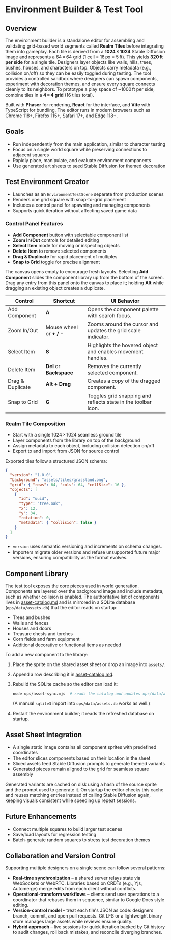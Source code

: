 # Environment Builder & Test Tool

## Overview
The environment builder is a standalone editor for assembling and validating
grid-based world segments called **Realm Tiles** before integrating them into
gameplay. Each tile is derived from a **1024 × 1024** Stable Diffusion image and
represents a 64 × 64 grid (1 cell = 16 px = 5 ft). This yields **320 ft per side**
for a single tile. Designers layer objects like walls, hills, trees, bushes,
houses, and characters on top. Objects carry metadata (e.g., collision on/off)
so they can be easily toggled during testing. The tool provides a controlled
sandbox where designers can spawn components, experiment with decoration themes,
and ensure every square connects cleanly to its neighbors. To prototype a play
space of ~1000 ft per side, combine tiles in a **4 × 4 grid** (16 tiles total).

Built with **Phaser** for rendering, **React** for the interface, and **Vite** with TypeScript for bundling. The editor runs in modern browsers such as Chrome 118+, Firefox 115+, Safari 17+, and Edge 118+.

## Goals
- Run independently from the main application, similar to character testing
- Focus on a single world square while preserving connections to adjacent
  squares
- Rapidly place, manipulate, and evaluate environment components
- Use generated art sheets to seed Stable Diffusion for themed decoration

## Test Environment Creator
- Launches as an `EnvironmentTestScene` separate from production scenes
- Renders one grid square with snap-to-grid placement
- Includes a control panel for spawning and managing components
- Supports quick iteration without affecting saved game data

### Control Panel Features
- **Add Component** button with selectable component list
- **Zoom In/Out** controls for detailed editing
- **Select Item** mode for moving or inspecting objects
- **Delete Item** to remove selected components
- **Drag & Duplicate** for rapid placement of multiples
- **Snap to Grid** toggle for precise alignment

The canvas opens empty to encourage fresh layouts. Selecting **Add Component**
slides the component library up from the bottom of the screen. Drag any entry
from this panel onto the canvas to place it; holding **Alt** while dragging an
existing object creates a duplicate.

| Control | Shortcut | UI Behavior |
|---------|----------|-------------|
| Add Component | **A** | Opens the component palette with search focus. |
| Zoom In/Out | Mouse wheel or **+ / -** | Zooms around the cursor and updates the grid scale indicator. |
| Select Item | **S** | Highlights the hovered object and enables movement handles. |
| Delete Item | **Del** or **Backspace** | Removes the currently selected component. |
| Drag & Duplicate | **Alt + Drag** | Creates a copy of the dragged component. |
| Snap to Grid | **G** | Toggles grid snapping and reflects state in the toolbar icon. |

### Realm Tile Composition
- Start with a single 1024 × 1024 seamless ground tile
- Layer components from the library on top of the background
- Assign metadata to each object, including collision detection on/off
- Export to and import from JSON for source control

Exported tiles follow a structured JSON schema:

```json
{
  "version": "1.0.0",
  "background": "assets/tiles/grassland.png",
  "grid": { "rows": 64, "cols": 64, "cellSize": 16 },
  "objects": [
    {
      "id": "uuid",
      "type": "tree.oak",
      "x": 12,
      "y": 34,
      "rotation": 0,
      "metadata": { "collision": false }
    }
  ]
}
```

- `version` uses semantic versioning and increments on schema changes.
- Importers migrate older versions and refuse unsupported future major versions, ensuring compatibility as the format evolves.

## Component Library
The test tool exposes the core pieces used in world generation. Components are
layered over the background image and include metadata, such as whether
collision is enabled. The authoritative list of components lives in
[asset-catalog.md](asset-catalog.md) and is mirrored in a SQLite database
(`ops/data/assets.db`) that the editor reads on startup:
- Trees and bushes
- Walls and fences
- Houses and doors
- Treasure chests and torches
- Corn fields and farm equipment
- Additional decorative or functional items as needed

To add a new component to the library:

1. Place the sprite on the shared asset sheet or drop an image into `assets/`.
2. Append a row describing it in [asset-catalog.md](asset-catalog.md).
3. Rebuild the SQLite cache so the editor can load it:

   ```bash
   node ops/asset-sync.mjs  # reads the catalog and updates ops/data/assets.db
   ```

   (A manual `sqlite3` import into `ops/data/assets.db` works as well.)
4. Restart the environment builder; it reads the refreshed database on startup.

## Asset Sheet Integration
- A single static image contains all component sprites with predefined
  coordinates
- The editor slices components based on their location in the sheet
- Sliced assets feed Stable Diffusion prompts to generate themed variants
- Generated pieces remain aligned to the grid for seamless square assembly

Generated variants are cached on disk using a hash of the source sprite and the
prompt used to generate it. On startup the editor checks this cache and reuses
matching entries instead of calling Stable Diffusion again, keeping visuals
consistent while speeding up repeat sessions.

## Future Enhancements
- Connect multiple squares to build larger test scenes
- Save/load layouts for regression testing
- Batch-generate random squares to stress test decoration themes

## Collaboration and Version Control
Supporting multiple designers on a single scene can follow several patterns:

- **Real-time synchronization** – a shared server relays state via WebSockets or WebRTC. Libraries based on CRDTs (e.g., Yjs, Automerge) merge edits from each client without conflicts.
- **Operational-transform workflows** – clients send user operations to a coordinator that rebases them in sequence, similar to Google Docs style editing.
- **Version-control model** – treat each tile's JSON as code: designers branch, commit, and open pull requests. Git LFS or a lightweight binary store manages large assets while reviews ensure quality.
- **Hybrid approach** – live sessions for quick iteration backed by Git history to audit changes, roll back mistakes, and reconcile diverging branches.
